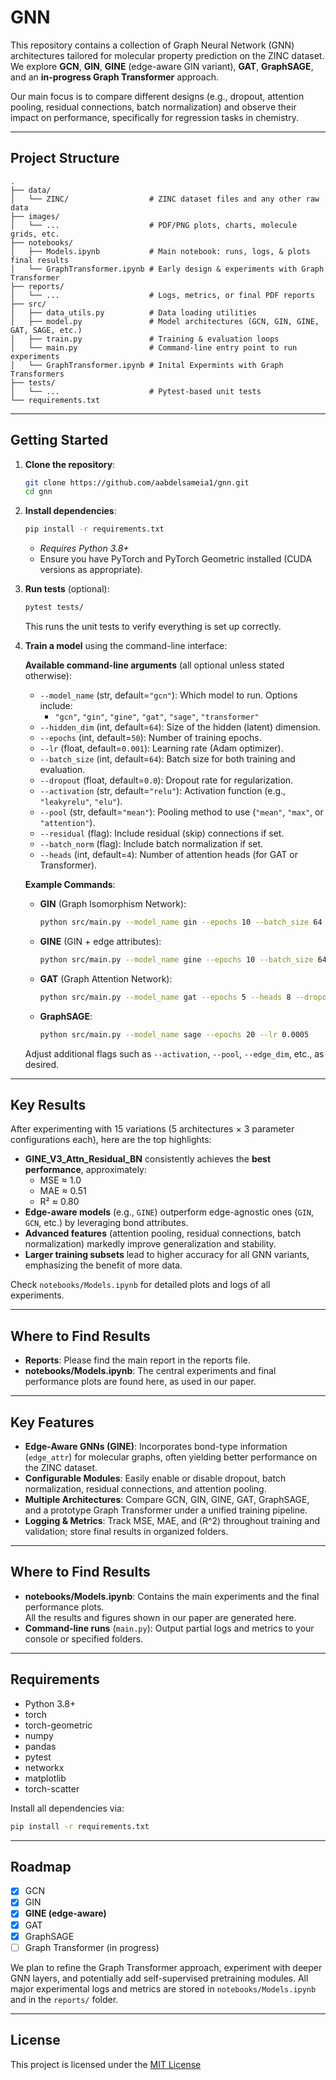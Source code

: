 # GNN

This repository contains a collection of Graph Neural Network (GNN) architectures tailored for molecular property prediction on the ZINC dataset. We explore **GCN**, **GIN**, **GINE** (edge-aware GIN variant), **GAT**, **GraphSAGE**, and an **in-progress Graph Transformer** approach.

Our main focus is to compare different designs (e.g., dropout, attention pooling, residual connections, batch normalization) and observe their impact on performance, specifically for regression tasks in chemistry.

---

## Project Structure

```
.
├── data/
│   └── ZINC/                  # ZINC dataset files and any other raw data
├── images/
│   └── ...                    # PDF/PNG plots, charts, molecule grids, etc.
├── notebooks/
│   ├── Models.ipynb           # Main notebook: runs, logs, & plots final results
│   └── GraphTransformer.ipynb # Early design & experiments with Graph Transformer
├── reports/
│   └── ...                    # Logs, metrics, or final PDF reports
├── src/
│   ├── data_utils.py          # Data loading utilities
│   ├── model.py               # Model architectures (GCN, GIN, GINE, GAT, SAGE, etc.)
│   ├── train.py               # Training & evaluation loops
│   └── main.py                # Command-line entry point to run experiments
│   └── GraphTransformer.ipynb # Inital Expermints with Graph Transformers
├── tests/
│   └── ...                    # Pytest-based unit tests
└── requirements.txt
```

---

## Getting Started

1. **Clone the repository**:
   ```bash
   git clone https://github.com/aabdelsameia1/gnn.git
   cd gnn
   ```

2. **Install dependencies**:
   ```bash
   pip install -r requirements.txt
   ```
   - *Requires Python 3.8+*
   - Ensure you have PyTorch and PyTorch Geometric installed (CUDA versions as appropriate).

3. **Run tests** (optional):
   ```bash
   pytest tests/
   ```
   This runs the unit tests to verify everything is set up correctly.

4. **Train a model** using the command-line interface:

   **Available command-line arguments** (all optional unless stated otherwise):

   - `--model_name` (str, default=`"gcn"`): Which model to run. Options include:
     - `"gcn"`, `"gin"`, `"gine"`, `"gat"`, `"sage"`, `"transformer"`
   - `--hidden_dim` (int, default=`64`): Size of the hidden (latent) dimension.
   - `--epochs` (int, default=`50`): Number of training epochs.
   - `--lr` (float, default=`0.001`): Learning rate (Adam optimizer).
   - `--batch_size` (int, default=`64`): Batch size for both training and evaluation.
   - `--dropout` (float, default=`0.0`): Dropout rate for regularization.
   - `--activation` (str, default=`"relu"`): Activation function (e.g., `"leakyrelu"`, `"elu"`).
   - `--pool` (str, default=`"mean"`): Pooling method to use (`"mean"`, `"max"`, or `"attention"`).
   - `--residual` (flag): Include residual (skip) connections if set.
   - `--batch_norm` (flag): Include batch normalization if set.
   - `--heads` (int, default=`4`): Number of attention heads (for GAT or Transformer).

   **Example Commands**:

   - **GIN** (Graph Isomorphism Network):
     ```bash
     python src/main.py --model_name gin --epochs 10 --batch_size 64
     ```

   - **GINE** (GIN + edge attributes):
     ```bash
     python src/main.py --model_name gine --epochs 10 --batch_size 64 --residual --batch_norm
     ```

   - **GAT** (Graph Attention Network):
     ```bash
     python src/main.py --model_name gat --epochs 5 --heads 8 --dropout 0.2
     ```

   - **GraphSAGE**:
     ```bash
     python src/main.py --model_name sage --epochs 20 --lr 0.0005
     ```

   Adjust additional flags such as `--activation`, `--pool`, `--edge_dim`, etc., as desired.

---

## Key Results

After experimenting with 15 variations (5 architectures × 3 parameter configurations each), here are the top highlights:

- **GINE_V3_Attn_Residual_BN** consistently achieves the **best performance**, approximately:
  - MSE ≈ 1.0
  - MAE ≈ 0.51
  - R² ≈ 0.80
- **Edge-aware models** (e.g., `GINE`) outperform edge-agnostic ones (`GIN`, `GCN`, etc.) by leveraging bond attributes.
- **Advanced features** (attention pooling, residual connections, batch normalization) markedly improve generalization and stability.
- **Larger training subsets** lead to higher accuracy for all GNN variants, emphasizing the benefit of more data.

Check `notebooks/Models.ipynb` for detailed plots and logs of all experiments.

---

## Where to Find Results

- **Reports**: Please find the main report in the reports file. 
- **notebooks/Models.ipynb**: The central experiments and final performance plots are found here, as used in our paper.  

---

## Key Features

- **Edge-Aware GNNs (GINE)**: Incorporates bond-type information (`edge_attr`) for molecular graphs, often yielding better performance on the ZINC dataset.
- **Configurable Modules**: Easily enable or disable dropout, batch normalization, residual connections, and attention pooling.
- **Multiple Architectures**: Compare GCN, GIN, GINE, GAT, GraphSAGE, and a prototype Graph Transformer under a unified training pipeline.
- **Logging & Metrics**: Track MSE, MAE, and \(R^2\) throughout training and validation; store final results in organized folders.

---

## Where to Find Results

- **notebooks/Models.ipynb**: Contains the main experiments and the final performance plots.  
  All the results and figures shown in our paper are generated here.
- **Command-line runs** (`main.py`): Output partial logs and metrics to your console or specified folders.

---

## Requirements

- Python 3.8+
- torch
- torch-geometric
- numpy
- pandas
- pytest
- networkx
- matplotlib
- torch-scatter


Install all dependencies via:
```bash
pip install -r requirements.txt
```

---

## Roadmap

- [x] GCN  
- [x] GIN  
- [x] **GINE (edge-aware)**  
- [x] GAT  
- [x] GraphSAGE  
- [ ] Graph Transformer (in progress)  

We plan to refine the Graph Transformer approach, experiment with deeper GNN layers, and potentially add self-supervised pretraining modules. All major experimental logs and metrics are stored in `notebooks/Models.ipynb` and in the `reports/` folder.

---

## License

This project is licensed under the [MIT License](./LICENSE)